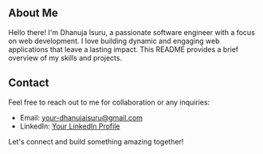 ## About Me

Hello there! I'm Dhanuja Isuru, a passionate software engineer with a focus on web development. I love building dynamic and engaging web applications that leave a lasting impact. This README provides a brief overview of my skills and projects.

## Contact

Feel free to reach out to me for collaboration or any inquiries:

- Email: your-dhanujaisuru@gmail.com
- LinkedIn: [Your LinkedIn Profile](https://www.linkedin.com/in/dhanuja-isuru-727k)

Let's connect and build something amazing together!
